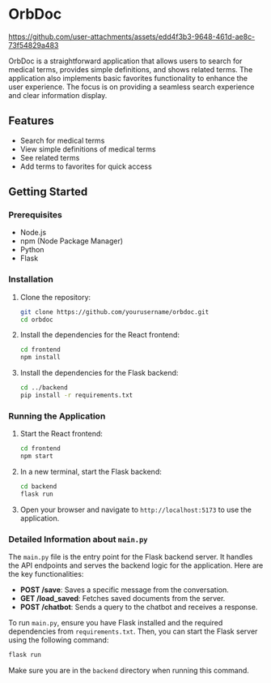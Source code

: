 
# OrbDoc

https://github.com/user-attachments/assets/edd4f3b3-9648-461d-ae8c-73f54829a483

OrbDoc is a straightforward application that allows users to search for medical terms, provides simple definitions, and shows related terms. The application also implements basic favorites functionality to enhance the user experience. The focus is on providing a seamless search experience and clear information display.

## Features

- Search for medical terms
- View simple definitions of medical terms
- See related terms
- Add terms to favorites for quick access

## Getting Started

### Prerequisites

- Node.js
- npm (Node Package Manager)
- Python
- Flask

### Installation

1. Clone the repository:

    ```sh
    git clone https://github.com/yourusername/orbdoc.git
    cd orbdoc
    ```

2. Install the dependencies for the React frontend:

   ```sh
   cd frontend
   npm install
   ```

3. Install the dependencies for the Flask backend:

   ```sh
   cd ../backend
   pip install -r requirements.txt
   ```

### Running the Application

1. Start the React frontend:

   ```sh
   cd frontend
   npm start
   ```

2. In a new terminal, start the Flask backend:

   ```sh
   cd backend
   flask run
   ```

3. Open your browser and navigate to `http://localhost:5173` to use the application.

### Detailed Information about `main.py`

The `main.py` file is the entry point for the Flask backend server. It handles the API endpoints and serves the backend logic for the application. Here are the key functionalities:

- **POST /save**: Saves a specific message from the conversation.
- **GET /load_saved**: Fetches saved documents from the server.
- **POST /chatbot**: Sends a query to the chatbot and receives a response.

To run `main.py`, ensure you have Flask installed and the required dependencies from `requirements.txt`. Then, you can start the Flask server using the following command:

```sh
flask run
```

Make sure you are in the `backend` directory when running this command.
